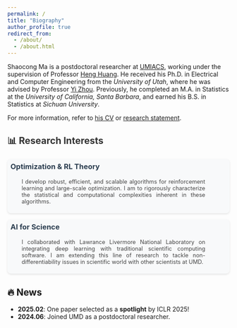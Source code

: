 ```yaml
---
permalink: / 
title: "Biography"
author_profile: true
redirect_from: 
  - /about/
  - /about.html
---
```


<style>
.highlight {
    background-color: #fff3cd;
    padding: 0 4px;
    border-radius: 3px;
}
.research-interest p {
    margin-left: 2em; 
    word-wrap: break-word;      /* Legacy property */
    overflow-wrap: break-word;  /* Modern property */
    max-width: 85%;           /* Ensures content doesn't overflow container */
    color: #444;
    font-size: 0.9em;
    text-align: justify;
}
</style>

Shaocong Ma is a postdoctoral researcher at <a href="https://www.umiacs.umd.edu/"  class="bio">UMIACS</a>, working under the supervision of Professor <a href="https://www.cs.umd.edu/~heng/"  class="bio">Heng Huang</a>. He received his Ph.D. in Electrical and Computer Engineering from the *University of Utah*, where he was advised by Professor <a href="https://sites.google.com/site/yizhouhomepage/"  class="bio">Yi Zhou</a>. Previously, he completed an M.A. in Statistics at the *University of California, Santa Barbara*, and earned his B.S. in Statistics at *Sichuan University*.  

For more information, refer to <a href="/cv/"  class="bio">his CV</a> or <a href="/files/Research_Summary.pdf"  class="bio">research statement</a>.

<div style="margin: 1em 0;">
  <h2 style="color: #333; margin-bottom: 1em;">📊 Research Interests</h2>
  <div class="research-interest" style="display: flex; gap: 1em; flex-wrap: wrap;">
    <div style="flex: 1; min-width: 300px; background: #f8f9fa; padding: 0.5em; border-radius: 8px; box-shadow: 0 2px 4px rgba(0,0,0,0.1);">
      <h3 style="color: #2c3e50; margin-top: 0;">Optimization & RL Theory</h3>
      <p>
        I develop robust, efficient, and scalable algorithms for reinforcement learning and large-scale optimization. I am to rigorously characterize the statistical and computational complexities inherent in these algorithms.
      </p>
    </div>
    <div style="flex: 1; min-width: 300px; background: #f8f9fa; padding: 0.5em; border-radius: 8px; box-shadow: 0 2px 4px rgba(0,0,0,0.1);">
      <h3 style="color: #2c3e50; margin-top: 0;">AI for Science</h3>
      <p>
        I collaborated with Lawrance Livermore National Laboratory on integrating deep learning with traditional scientific computing software. I am extending this line of research to tackle non-differentiability issues in scientific world with other scientists at UMD.
      </p>
    </div>
  </div>
</div>

🔥 News
-----
  - **2025.02**: One paper selected as a <strong>spotlight</strong> by ICLR 2025! 
  - **2024.06**: Joined UMD as a postdoctoral researcher. 


 
